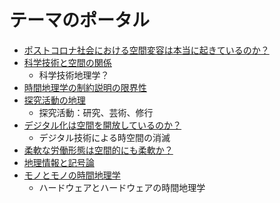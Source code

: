 # テーマのポータル

- [ポストコロナ社会における空間変容は本当に起きているのか？](01_ポストコロナ社会における空間変容は本当に起きたのか？.md)
- [科学技術と空間の関係](01_科学技術と空間の関係.md)
  - 科学技術地理学？
- [時間地理学の制約説明の限界性](01_時間地理学の制約説明の限界性と更新すべき点.md)
- [探究活動の地理](01_探究活動の地理.md)
  - 探究活動：研究、芸術、修行
- [デジタル化は空間を開放しているのか？](01_デジタル化は空間を開放しているのか？.md)
  - デジタル技術による時空間の消滅
- [柔軟な労働形態は空間的にも柔軟か？](01柔軟な労働形態は空間的にも柔軟か？.md)
- [地理情報と記号論](01_地理情報と記号論.md)
- [モノとモノの時間地理学](モノとモノの時間地理学.md)
  - ハードウェアとハードウェアの時間地理学
